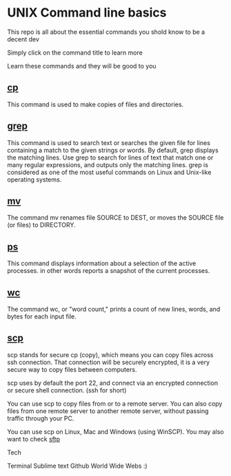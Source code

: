 <h1>UNIX Command line basics</h1>

This repo is all about the essential commands you shold know to be a decent dev


Simply click on the command title to learn more


Learn these commands and they will be good to you


<h2><a href='https://github.com/Ruby4Life/Command-line-basics/blob/master/cp.md'>cp</a></h2>

This command is used to make copies of files and directories.


<h2><a href='https://github.com/Ruby4Life/Command-line-basics/blob/master/grep.md'>grep</a></h2>

This command is used to search text or searches the given file for lines containing a match to the given strings or words. By default, grep displays the matching lines. Use grep to search for lines of text that match one or many regular expressions, and outputs only the matching lines. grep is considered as one of the most useful commands on Linux and Unix-like operating systems.


<h2><a href='https://github.com/Ruby4Life/Command-line-basics/blob/master/mv.md'>mv</a></h2>

The command mv renames file SOURCE to DEST, or moves the SOURCE file (or files) to DIRECTORY.


<h2><a href='https://github.com/Ruby4Life/Command-line-basics/blob/master/ps.md'>ps</a></h2>

This command displays information about a selection of the active processes. in other words reports a snapshot of the current processes.


<h2><a href='https://github.com/Ruby4Life/Command-line-basics/blob/master/ws.md'>wc</a></h2>

The command wc, or "word count," prints a count of new lines, words, and bytes for each input file.

<h2><a href='https://github.com/Ruby4Life/Command-line-basics/blob/master/scp.md'>scp</a></h2>

scp stands for secure cp (copy), which means you can copy files across ssh connection. That connection will be securely encrypted, it is a very secure way to copy files between computers.

scp uses by default the port 22, and connect via an encrypted connection or secure shell connection. (ssh for short)

You can use scp to copy files from or to a remote server. You can also copy files from one remote server to another remote server, without passing traffic through your PC.

You can use scp on Linux, Mac and Windows (using WinSCP). You may also want to check <a href='http://www.computerhope.com/unix/sftp.htm'>sftp</a>


Tech


Terminal
Sublime text
Github
World Wide Webs :)
